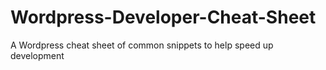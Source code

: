 # Wordpress-Developer-Cheat-Sheet
A Wordpress cheat sheet of common snippets to help speed up development
